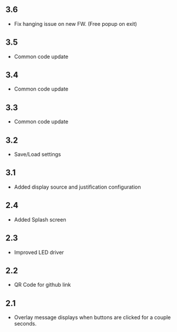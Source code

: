 ## 3.6
 - Fix hanging issue on new FW. (Free popup on exit)
## 3.5
 - Common code update
## 3.4
 - Common code update
## 3.3
 - Common code update
## 3.2
 - Save/Load settings
## 3.1
 - Added display source and justification configuration
## 2.4
 - Added Splash screen
## 2.3
 - Improved LED driver
## 2.2
 - QR Code for github link
## 2.1
 - Overlay message displays when buttons are clicked for a couple seconds.
